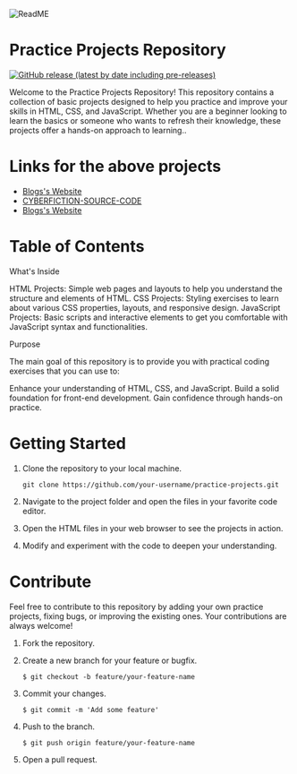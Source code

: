                            
![ ReadME](https://socialify.git.ci/CodeKushagraEXE/Personal-Portfolio-Project-/image?description=1&descriptionEditable=Welcome%20to%20the%20Practice%20Projects%20Repository!%20This%20repository%20contains%20a%20collection%20of%20basic%20projects%20designed%20to%20help%20you%20practice%20and%20improve%20your%20skills%20in%20HTML%2C%20CSS%2C%20and%20JavaScript.%20Whether%20you%20are%20a%20beginner%20looking%20to%20learn%20the%20basics%20or%20someone%20who%20wants%20to%20refresh%20their%20knowledge%2C%20these%20projects%20offer%20a%20hands-on%20approach%20to%20learning.&font=KoHo&language=1&name=1&owner=1&pattern=Diagonal%20Stripes&stargazers=1&theme=Auto)
 
# Practice Projects Repository

[![GitHub release (latest by date including pre-releases)](https://img.shields.io/github/v/release/navendu-pottekkat/awesome-readme?include_prereleases)](https://img.shields.io/github/v/release/navendu-pottekkat/awesome-readme?include_prereleases)

Welcome to the Practice Projects Repository! This repository contains a collection of basic projects designed to help you practice and improve your skills in HTML, CSS, and JavaScript. Whether you are a beginner looking to learn the basics or someone who wants to refresh their knowledge, these projects offer a hands-on approach to learning..


<h1>Links for the above projects</h1>
<ul>
<li><a href="https://gym-fitness-blogs.netlify.app/"> Blogs's Website </a></li>
<li><a href="https://3d-illustration.netlify.app/"> CYBERFICTION-SOURCE-CODE </a></li>
<li><a href="https://gym-fitness-blogs.netlify.app/"> Blogs's Website </a></li>
</ul>


# Table of Contents

What's Inside

HTML Projects: Simple web pages and layouts to help you understand the structure and elements of HTML.
CSS Projects: Styling exercises to learn about various CSS properties, layouts, and responsive design.
JavaScript Projects: Basic scripts and interactive elements to get you comfortable with JavaScript syntax and functionalities.

Purpose

The main goal of this repository is to provide you with practical coding exercises that you can use to:

Enhance your understanding of HTML, CSS, and JavaScript.
Build a solid foundation for front-end development.
Gain confidence through hands-on practice.

# Getting Started

1. Clone the repository to your local machine.

       git clone https://github.com/your-username/practice-projects.git
    
2. Navigate to the project folder and open the files in your favorite code editor.

3. Open the HTML files in your web browser to see the projects in action.

4. Modify and experiment with the code to deepen your understanding. 

# Contribute


Feel free to contribute to this repository by adding your own practice projects, fixing bugs, or improving the existing ones. Your contributions are always welcome!

1. Fork the repository.

2. Create a new branch for your feature or bugfix.

       $ git checkout -b feature/your-feature-name

3. Commit your changes.

       $ git commit -m 'Add some feature'

4. Push to the branch.

       $ git push origin feature/your-feature-name

5. Open a pull request.




